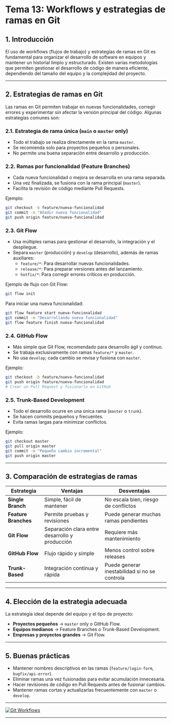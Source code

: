# **Tema 13: Workflows y estrategias de ramas en Git**

## **1. Introducción**
El uso de workflows (flujos de trabajo) y estrategias de ramas en Git es fundamental para organizar el desarrollo de software en equipos y mantener un historial limpio y estructurado. Existen varias metodologías que permiten gestionar el desarrollo de código de manera eficiente, dependiendo del tamaño del equipo y la complejidad del proyecto.

---

## **2. Estrategias de ramas en Git**
Las ramas en Git permiten trabajar en nuevas funcionalidades, corregir errores y experimentar sin afectar la versión principal del código. Algunas estrategias comunes son:

### **2.1. Estrategia de rama única (`main` o `master` only)**
- Todo el trabajo se realiza directamente en la rama `master`.
- Se recomienda solo para proyectos pequeños o personales.
- No permite una buena separación entre desarrollo y producción.

### **2.2. Ramas por funcionalidad (Feature Branches)**
- Cada nueva funcionalidad o mejora se desarrolla en una rama separada.
- Una vez finalizada, se fusiona con la rama principal (`master`).
- Facilita la revisión de código mediante Pull Requests.

Ejemplo:
```bash
git checkout -b feature/nueva-funcionalidad
git commit -m "Añadir nueva funcionalidad"
git push origin feature/nueva-funcionalidad
```

### **2.3. Git Flow**
- Usa múltiples ramas para gestionar el desarrollo, la integración y el despliegue.
- Separa `master` (producción) y `develop` (desarrollo), además de ramas auxiliares:
  - `feature/*`: Para desarrollar nuevas funcionalidades.
  - `release/*`: Para preparar versiones antes del lanzamiento.
  - `hotfix/*`: Para corregir errores críticos en producción.

Ejemplo de flujo con Git Flow:
```bash
git flow init
```
Para iniciar una nueva funcionalidad:
```bash
git flow feature start nueva-funcionalidad
git commit -m "Desarrollando nueva funcionalidad"
git flow feature finish nueva-funcionalidad
```

### **2.4. GitHub Flow**
- Más simple que Git Flow, recomendado para desarrollo ágil y continuo.
- Se trabaja exclusivamente con ramas `feature/*` y `master`.
- No usa `develop`; cada cambio se revisa y fusiona con `master`.

Ejemplo:
```bash
git checkout -b feature/nueva-funcionalidad
git push origin feature/nueva-funcionalidad
# Crear un Pull Request y fusionarlo en GitHub
```

### **2.5. Trunk-Based Development**
- Todo el desarrollo ocurre en una única rama (`master` o `trunk`).
- Se hacen commits pequeños y frecuentes.
- Evita ramas largas para minimizar conflictos.

Ejemplo:
```bash
git checkout master
git pull origin master
git commit -m "Pequeño cambio incremental"
git push origin master
```

---

## **3. Comparación de estrategias de ramas**
| Estrategia | Ventajas | Desventajas |
|------------|---------|------------|
| **Single Branch** | Simple, fácil de mantener | No escala bien, riesgo de conflictos |
| **Feature Branches** | Permite pruebas y revisiones | Puede generar muchas ramas pendientes |
| **Git Flow** | Separación clara entre desarrollo y producción | Requiere más mantenimiento |
| **GitHub Flow** | Flujo rápido y simple | Menos control sobre releases |
| **Trunk-Based** | Integración continua y rápida | Puede generar inestabilidad si no se controla |

---

## **4. Elección de la estrategia adecuada**
La estrategia ideal depende del equipo y el tipo de proyecto:
- **Proyectos pequeños** → `master` only o GitHub Flow.
- **Equipos medianos** → Feature Branches o Trunk-Based Development.
- **Empresas y proyectos grandes** → Git Flow.

---

## **5. Buenas prácticas**
- Mantener nombres descriptivos en las ramas (`feature/login-form`, `bugfix/api-error`).
- Eliminar ramas una vez fusionadas para evitar acumulación innecesaria.
- Hacer revisiones de código en Pull Requests antes de fusionar cambios.
- Mantener ramas cortas y actualizarlas frecuentemente con `master` o `develop`.

---

[![Git Workflows](https://img.youtube.com/vi/67fWC193sBc/0.jpg)](https://www.youtube.com/watch?v=67fWC193sBc&list=PLzA2VyZwsq_8nVw1G6L9PehvqSoGjTjsX)

---
